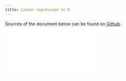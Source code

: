 ```yaml
---
title: Linear regression in R
---
```


Sources of the document below can be found  on 
<a href="https://github.com/maciejjaskowski/maciejjaskowski.github.io/blob/master/jupyter/Linear-regression-in-R.ipynb">Github</a>.
<iframe src="/jupyter/2015-12-01-Linear-regression-in-R.html" style="overflow:hidden; " frameborder="0" allowfullscreen onload="this.width=screen.width;this.height=screen.height;">&nbsp;</iframe>
